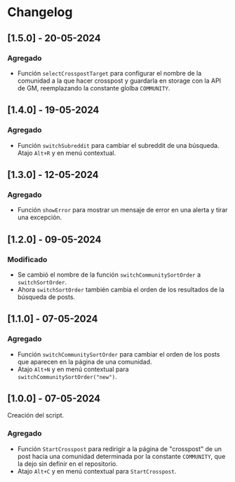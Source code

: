 # Changelog

## [1.5.0] - 20-05-2024

### Agregado

- Función `selectCrosspostTarget` para configurar el nombre de la comunidad a la que hacer
  crosspost y guardarla en storage con la API de GM, reemplazando la constante glolba `COMMUNITY`.

## [1.4.0] - 19-05-2024

### Agregado

- Función `switchSubreddit` para cambiar el subreddit de una búsqueda. Atajo `Alt+R` y en menú contextual.

## [1.3.0] - 12-05-2024

### Agregado

- Función `showError` para mostrar un mensaje de error en una alerta y tirar una excepción.


## [1.2.0] - 09-05-2024

### Modificado

- Se cambió el nombre de la función `switchCommunitySortOrder` a `switchSortOrder`.
- Ahora `switchSortOrder` también cambia el orden de los resultados de la búsqueda de posts.

## [1.1.0] - 07-05-2024

### Agregado

- Función `switchCommunitySortOrder` para cambiar el orden de los posts que aparecen en la página de una comunidad.
- Atajo `Alt+N` y en menú contextual para `switchCommunitySortOrder("new")`.

## [1.0.0] - 07-05-2024

Creación del script.

### Agregado

- Función `StartCrosspost` para redirigir a la página de "crosspost" de un post hacia una comunidad determinada por la constante `COMMUNITY`, que la dejo sin definir en el repositorio.
- Atajo `Alt+C` y en menú contextual para `StartCrosspost`.
